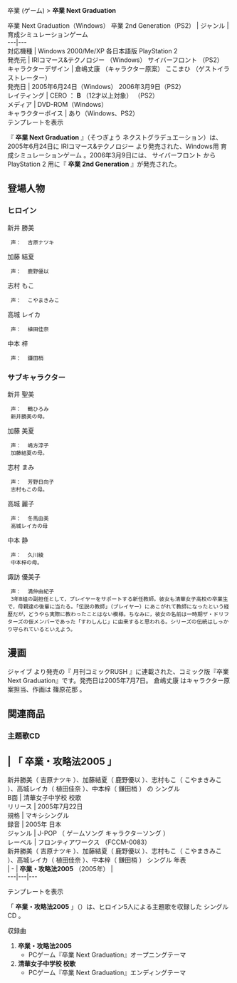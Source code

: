 卒業 (ゲーム)  > **卒業 Next Graduation**

卒業 Next Graduation（Windows）  卒業 2nd Generation（PS2）  |  ジャンル  |  育成シミュレーションゲーム   
---|---  
対応機種  |  Windows 2000/Me/XP 各日本語版  PlayStation 2   
発売元  |  IRIコマース&テクノロジー  （Windows）  サイバーフロント  （PS2）   
キャラクターデザイン  |  倉嶋丈康  （キャラクター原案）  ここまひ  （ゲストイラストレーター）   
発売日  |  2005年6月24日（Windows）  2006年3月9日（PS2）   
レイティング  |  CERO  ：  **B** （12才以上対象）  （PS2）   
メディア  |  DVD-ROM（Windows）   
キャラクターボイス  |  あり（Windows、PS2）   
テンプレートを表示  
  
『 **卒業 Next Graduation** 』（そつぎょう ネクストグラデュエーション）は、2005年6月24日に  IRIコマース&テクノロジー
より発売された、Windows用  育成シミュレーションゲーム    。2006年3月9日には、  サイバーフロント  から  PlayStation
2  用に『 **卒業 2nd Generation** 』が発売された。

##  登場人物  

###  ヒロイン  

新井 勝美

     声：  吉原ナツキ 

加藤 結夏

     声：  鹿野優以 

志村 もこ

     声：  こやまきみこ 

高城 レイカ

     声：  植田佳奈 

中本 梓

     声：  鎌田梢 

###  サブキャラクター  

新井 聖美

     声：  鶴ひろみ 
     新井勝美の母。 
加藤 美夏

     声：  嶋方淳子 
     加藤結夏の母。 
志村 まみ

     声：  芳野日向子 
     志村もこの母。 
高城 麗子

     声：  冬馬由美 
     高城レイカの母 
中本 静

     声：  久川綾 
     中本梓の母。 
諏訪 優美子

     声：  満仲由紀子 
     3年B組の副担任として，プレイヤーをサポートする新任教師。彼女も清華女子高校の卒業生で，母親達の後輩に当たる。「伝説の教師」（プレイヤー）にあこがれて教師になったという経歴だが，どうやら実際に教わったことはない模様。ちなみに，彼女の名前は一時期ザ・ドリフターズの仮メンバーであった「すわしんじ」に由来すると思われる。シリーズの伝統はしっかり守られているといえよう。 

##  漫画  

ジャイブ  より発売の『  月刊コミックRUSH  』に連載された、コミック版『卒業 Next Graduation』です。発売日は2005年7月7日。
倉嶋丈康  はキャラクター原案担当、作画は  篠原花那  。

##  関連商品  

###  主題歌CD  

|  「  卒業・攻略法2005  」  
---  
新井勝美（  吉原ナツキ  ）、加藤結夏（  鹿野優以  ）、志村もこ（  こやまきみこ  ）、高城レイカ（  植田佳奈  ）、中本梓（  鎌田梢  ）
の  シングル  
B面  |  清華女子中学校 校歌   
リリース  |  2005年7月22日   
規格  |  マキシシングル   
録音  |  2005年  日本   
ジャンル  |  J-POP  （  ゲームソング  キャラクターソング  ）   
レーベル  |  フロンティアワークス  （FCCM-0083）   
新井勝美（  吉原ナツキ  ）、加藤結夏（  鹿野優以  ）、志村もこ（  こやまきみこ  ）、高城レイカ（  植田佳奈  ）、中本梓（  鎌田梢  ）
シングル 年表  
|  \-  |  **卒業・攻略法2005** （2005年）  |   
---|---|---  
  
テンプレートを表示  
  
「 **卒業・攻略法2005** 」（）は、ヒロイン5人による主題歌を収録した  シングルCD  。

収録曲

  1. **卒業・攻略法2005**
     * PCゲーム『卒業 Next Graduation』オープニングテーマ 
  2. **清華女子中学校 校歌**
     * PCゲーム『卒業 Next Graduation』エンディングテーマ 

